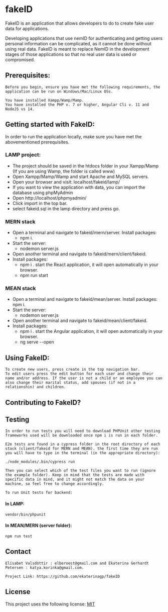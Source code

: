 # fakeID
FakeID is an application that allows developers to do to create fake user data for applications.

Developing applications that use nemID for authenticating and getting users personal information can be complicated, as it cannot be done without using real data. FakeID is meant to replace NemID in the development stages of those applications so that no real user data is used or compromised.


## Prerequisites:
    Before you begin, ensure you have met the following requirements, the application can be run on Windows/Mac/Linux OSs.

    You have installed Xampp/Wamp/Mamp.
    You have installed the PHP v. 7 or higher, Angular Cli v. 11 and NodeJS vs 14.


## Getting started with FakeID:
In order to run the application locally, make sure you have met the abovementioned prerequisites.

### LAMP project:

- The project should be saved in the htdocs folder in your Xampp/Mamp (If you are using Wamp, the folder is called www)
- Open Xampp/Mamp/Wamp and start Apache and MySQL servers.
- Open your browser and visit: localhost/fakeid/lamp/
- If you want to view the application with data, you can import the database using phpMyAdmin
- Open http://localhost/phpmyadmin/
- Click import in the top bar.
- select fakeid.sql in the lamp directory and press go.


### MERN stack
 - Open a terminal and navigate to fakeid/mern/server.
 Install packages:
     - npm i.
 - Start the server:
    - nodemon server.js
 - Open another terminal and navigate to fakeid/mern/client/fakeid.
- Install packages:
    - npm i .
 start the React application, it will open automatically in your browser.
    - npm run start

### MEAN stack
 - Open a terminal and navigate to fakeid/mean/server.
 Install packages:
        npm i.
 - Start the server:
    - nodemon server.js
 - Open another terminal and navigate to fakeid/mean/client/fakeid.
- Install packages:
    - npm i .
 start the Angular application, it will open automatically in your browser.
    - ng serve --open

## Using FakeID:
    To create new users, press create in the top navigation bar.
    To edit users press the edit button for each user and change their name and/or address. If the user is not a child or an employee you can also change their marital status, add spouses (if not in a relationshin) and children.

## Contributing to FakeID?


## Testing 
    In order to run tests you will need to download PHPUnit other testing frameworks used will be downloaded once npm i is run in each folder.

    E2e tests are found in a cypress folder in the root directory of each stack (client/fakeid for MERN and MEAN). the first time they are run you will have to type in the terminal (in the appropriate directory):
 ```
 ./node_modules/.bin/cypress run
 ```
    Then you can select which of the test files you want to run (ignore the example folder). Keep in mind that the tests are made with specific data in mind, and it might not match the data on your machine, so feel free to change accordingly.

    To run Unit tests for backend:
#### In LAMP:
 ```
vendor/bin/phpunit
 ```
#### In MEAN/MERN (server folder):
 ```
 npm run test
 ```


## Contact
    Elísabet Valsdóttir : elberoest@gmail.com and Ekaterina Gerhardt Petersen : katya.korinka@gmail.com.

    Project Link: https://github.com/ekaterinagp/fakeID

## License
This project uses the following license: 
[MIT](https://choosealicense.com/licenses/mit/)


